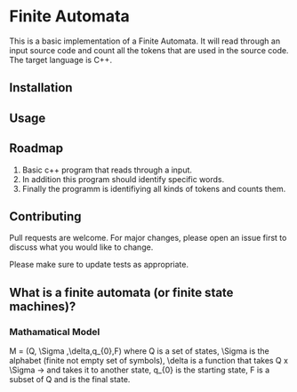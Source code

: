 # Finite Automata

This is a basic implementation of a Finite Automata. It will read through
an input source code and count all the tokens that are used in the source code.
The target language is C++.

## Installation

## Usage

## Roadmap

1. Basic c++ program that reads through a input.
2. In addition this program should identify specific words.
3. Finally the programm is identifiying all kinds of tokens and counts them.

## Contributing

Pull requests are welcome. For major changes, please open an issue first
to discuss what you would like to change.

Please make sure to update tests as appropriate.

## What is a finite automata (or finite state machines)?

### Mathamatical Model
M = (Q, \Sigma ,\delta,q_{0},F)
where Q is a set of states,
\Sigma is the alphabet (finite not empty set of symbols),
\delta is a function that takes Q x \Sigma -> and takes it to another state,
q_{0} is the starting state,
F is a subset of Q and is the final state.
